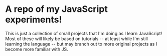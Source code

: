 # A repo of my JavaScript experiments!

This is just a collection of small projects that I'm doing as I learn JavaScript! Most of these will likely be based on tutorials -- at least while I'm still learning the language -- but may branch out to more original projects as I become more familiar with JS. 
